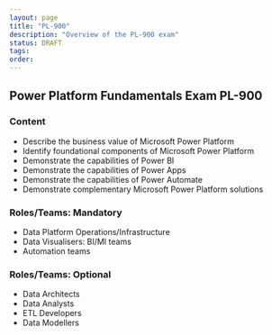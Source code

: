 ```yaml
---
layout: page
title: "PL-900"
description: "Overview of the PL-900 exam"
status: DRAFT
tags:
order:
---
```

## Power Platform Fundamentals Exam PL-900  
  
### Content  
  
- Describe the business value of Microsoft Power Platform
- Identify foundational components of Microsoft Power Platform
- Demonstrate the capabilities of Power BI
- Demonstrate the capabilities of Power Apps
- Demonstrate the capabilities of Power Automate
- Demonstrate complementary Microsoft Power Platform solutions  
  
### Roles/Teams: Mandatory  
  
- Data Platform Operations/Infrastructure
- Data Visualisers: BI/MI teams
- Automation teams  
  
### Roles/Teams: Optional  
  
- Data Architects
- Data Analysts
- ETL Developers
- Data Modellers